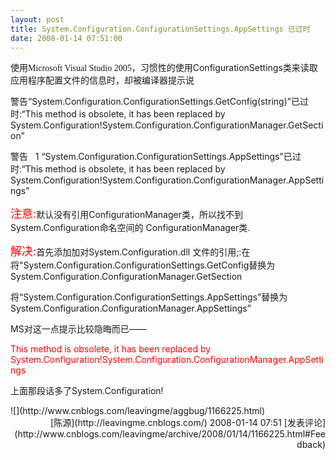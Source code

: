 ```yaml
---
layout: post
title: System.Configuration.ConfigurationSettings.AppSettings 已过时
date: 2008-01-14 07:51:00
---
```

<div class="date">使用<font face="Verdana">Microsoft Visual Studio 2005</font>，习惯性的使用ConfigurationSettings类来读取应用程序配置文件的信息时，却被编译器提示说</div>
<div class="cnt">

警告“System.Configuration.ConfigurationSettings.GetConfig(string)”已过时:“This method is obsolete, it has been replaced by System.Configuration!System.Configuration.ConfigurationManager.GetSection”

警告&nbsp;&nbsp; 1 “System.Configuration.ConfigurationSettings.AppSettings”已过时:“This method is obsolete, it has been replaced by System.Configuration!System.Configuration.ConfigurationManager.AppSettings” 

<font color="#ff0000" size="4">注意:</font>默认没有引用ConfigurationManager类，所以找不到System.Configuration命名空间的 ConfigurationManager类.

<font color="#ff0000" size="4">解决:</font>首先添加加对System.Configuration.dll 文件的引用;:在将"System.Configuration.ConfigurationSettings.GetConfig替换为System.Configuration.ConfigurationManager.GetSection

将“System.Configuration.ConfigurationSettings.AppSettings”替换为System.Configuration.ConfigurationManager.AppSettings” 

MS对这一点提示比较隐晦而已——

<font color="#ff0000">This method is obsolete, it has been replaced by System.Configuration!System.Configuration.ConfigurationManager.AppSettings</font>

上面那段话多了System.Configuration!

</div>
![](http://www.cnblogs.com/leavingme/aggbug/1166225.html)

<div align="right">[陈源](http://leavingme.cnblogs.com/) 2008-01-14 07:51 [发表评论](http://www.cnblogs.com/leavingme/archive/2008/01/14/1166225.html#Feedback)</div>